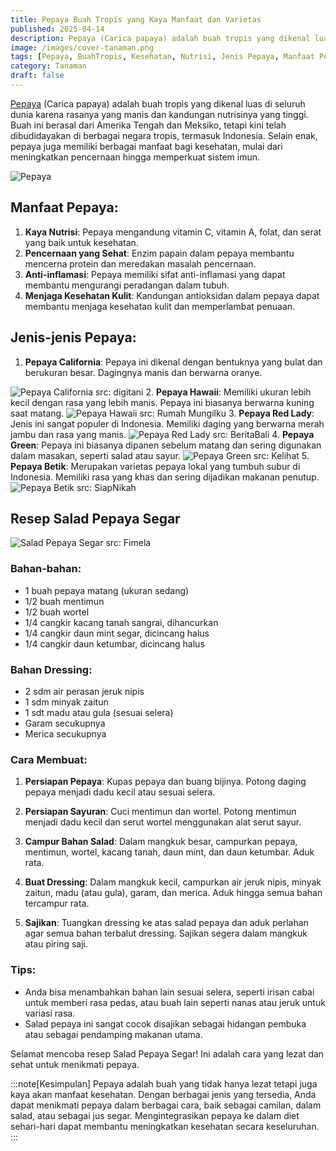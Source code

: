 ```yaml
---
title: Pepaya Buah Tropis yang Kaya Manfaat dan Varietas
published: 2025-04-14
description: Pepaya (Carica papaya) adalah buah tropis yang dikenal luas di seluruh dunia karena rasanya yang manis dan kandungan nutrisinya yang tinggi.
image: /images/cover-tanaman.png
tags: [Pepaya, BuahTropis, Kesehatan, Nutrisi, Jenis Pepaya, Manfaat Pepaya, Pepaya California, Pepaya Hawaii, Pepaya RedLady, Pepaya Green, Pepaya Betik]
category: Tanaman
draft: false
---
```


[Pepaya](https://id.m.wikipedia.org/wiki/Pepaya) (Carica papaya) adalah buah tropis yang dikenal luas di seluruh dunia karena rasanya yang manis dan kandungan nutrisinya yang tinggi. Buah ini berasal dari Amerika Tengah dan Meksiko, tetapi kini telah dibudidayakan di berbagai negara tropis, termasuk Indonesia. Selain enak, pepaya juga memiliki berbagai manfaat bagi kesehatan, mulai dari meningkatkan pencernaan hingga memperkuat sistem imun.

![Pepaya](https://upload.wikimedia.org/wikipedia/commons/thumb/d/de/Peeled_diced_pawpaw.jpg/800px-Peeled_diced_pawpaw.jpg)

## Manfaat Pepaya:
1. **Kaya Nutrisi**: Pepaya mengandung vitamin C, vitamin A, folat, dan serat yang baik untuk kesehatan.
2. **Pencernaan yang Sehat**: Enzim papain dalam pepaya membantu mencerna protein dan meredakan masalah pencernaan.
3. **Anti-inflamasi**: Pepaya memiliki sifat anti-inflamasi yang dapat membantu mengurangi peradangan dalam tubuh.
4. **Menjaga Kesehatan Kulit**: Kandungan antioksidan dalam pepaya dapat membantu menjaga kesehatan kulit dan memperlambat penuaan.

## Jenis-jenis Pepaya:
1. **Pepaya California**: Pepaya ini dikenal dengan bentuknya yang bulat dan berukuran besar. Dagingnya manis dan berwarna oranye.

![Pepaya California src: digitani](https://digitani.ipb.ac.id/wp-content/uploads/2024/04/IPB-DIGITANI-TANI-DAN-NELAYAN-CENTER-IPB-UNIVERSITY-TIPS-BUDIDAYA-PEPAYA-CALIFORNIA-DARI-BIJI.jpg)
2. **Pepaya Hawaii**: Memiliki ukuran lebih kecil dengan rasa yang lebih manis. Pepaya ini biasanya berwarna kuning saat matang.
![Pepaya Hawaii src: Rumah Mungilku](https://setiawatiwangrahardja.wordpress.com/wp-content/uploads/2014/07/dsc00859.jpg)
3. **Pepaya Red Lady**: Jenis ini sangat populer di Indonesia. Memiliki daging yang berwarna merah jambu dan rasa yang manis.
![Pepaya Red Lady src: BeritaBali](https://beritabali.com/uploads/berita/berita_200303070322_PepayaRedLady,PenambahVitalitasPria.jpg)
4. **Pepaya Green**: Pepaya ini biasanya dipanen sebelum matang dan sering digunakan dalam masakan, seperti salad atau sayur.
![Pepaya Green src: Kelihat](https://assets.promediateknologi.id/crop/0x0:0x0/0x0/webp/photo/p3/93/2025/04/06/Manfaat-Pepaya-Muda-Untuk-Kesehatan-salah-Satunya-Menjaga-Sistem-Pencernaan-2339256587.jpg)
5. **Pepaya Betik**: Merupakan varietas pepaya lokal yang tumbuh subur di Indonesia. Memiliki rasa yang khas dan sering dijadikan makanan penutup.
![Pepaya Betik src: SiapNikah](https://siapnikah.org/wp-content/uploads/2024/12/Screenshot-2024-12-17-at-13.47.43.png)

## Resep Salad Pepaya Segar

![Salad Pepaya Segar src: Fimela](https://cdn0-production-images-kly.akamaized.net/r1qL5gzzE8ASj7xLyaITi8WHsMc=/0x218:1920x1300/469x260/filters:quality(75):strip_icc():format(webp)/kly-media-production/medias/2726212/original/030736000_1549943525-papaya-salad-1768888_1920.jpg)

### Bahan-bahan:
- 1 buah pepaya matang (ukuran sedang)
- 1/2 buah mentimun
- 1/2 buah wortel
- 1/4 cangkir kacang tanah sangrai, dihancurkan
- 1/4 cangkir daun mint segar, dicincang halus
- 1/4 cangkir daun ketumbar, dicincang halus

### Bahan Dressing:
- 2 sdm air perasan jeruk nipis
- 1 sdm minyak zaitun
- 1 sdt madu atau gula (sesuai selera)
- Garam secukupnya
- Merica secukupnya

### Cara Membuat:
1. **Persiapan Pepaya**: Kupas pepaya dan buang bijinya. Potong daging pepaya menjadi dadu kecil atau sesuai selera.
   
2. **Persiapan Sayuran**: Cuci mentimun dan wortel. Potong mentimun menjadi dadu kecil dan serut wortel menggunakan alat serut sayur.

3. **Campur Bahan Salad**: Dalam mangkuk besar, campurkan pepaya, mentimun, wortel, kacang tanah, daun mint, dan daun ketumbar. Aduk rata.

4. **Buat Dressing**: Dalam mangkuk kecil, campurkan air jeruk nipis, minyak zaitun, madu (atau gula), garam, dan merica. Aduk hingga semua bahan tercampur rata.

5. **Sajikan**: Tuangkan dressing ke atas salad pepaya dan aduk perlahan agar semua bahan terbalut dressing. Sajikan segera dalam mangkuk atau piring saji.

### Tips:
- Anda bisa menambahkan bahan lain sesuai selera, seperti irisan cabai untuk memberi rasa pedas, atau buah lain seperti nanas atau jeruk untuk variasi rasa.
- Salad pepaya ini sangat cocok disajikan sebagai hidangan pembuka atau sebagai pendamping makanan utama.

Selamat mencoba resep Salad Pepaya Segar! Ini adalah cara yang lezat dan sehat untuk menikmati pepaya.

:::note[Kesimpulan]
Pepaya adalah buah yang tidak hanya lezat tetapi juga kaya akan manfaat kesehatan. Dengan berbagai jenis yang tersedia, Anda dapat menikmati pepaya dalam berbagai cara, baik sebagai camilan, dalam salad, atau sebagai jus segar. Mengintegrasikan pepaya ke dalam diet sehari-hari dapat membantu meningkatkan kesehatan secara keseluruhan.
:::

